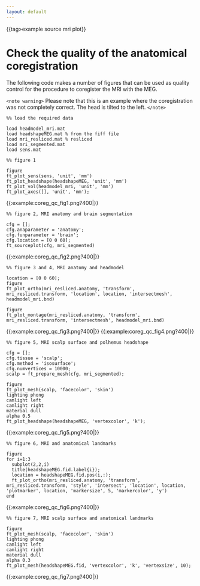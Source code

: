 ```yaml
---
layout: default
---
```


{{tag>example source mri plot}}

# Check the quality of the anatomical coregistration

The following code makes a number of figures that can be used as quality control for the  procedure to coregister the MRI with the MEG. 

`<note warning>`
Please note that this is an example where the coregistration was not completely correct. The head is tilted to the left.
`</note>`

	
	
	%% load the required data
	
	load headmodel_mri.mat
	load headshapeMEG.mat % from the fiff file
	load mri_resliced.mat % resliced
	load mri_segmented.mat
	load sens.mat
	
	%% figure 1
	
	figure
	ft_plot_sens(sens, 'unit', 'mm')
	ft_plot_headshape(headshapeMEG, 'unit', 'mm')
	ft_plot_vol(headmodel_mri, 'unit', 'mm')
	ft_plot_axes([], 'unit', 'mm');
	


{{:example:coreg_qc_fig1.png?400|}}

	
	
	%% figure 2, MRI anatomy and brain segmentation
	
	cfg = [];
	cfg.anaparameter = 'anatomy';
	cfg.funparameter = 'brain';
	cfg.location = [0 0 60];
	ft_sourceplot(cfg, mri_segmented)
	


{{:example:coreg_qc_fig2.png?400|}}

	
	
	%% figure 3 and 4, MRI anatomy and headmodel
	
	location = [0 0 60];
	figure
	ft_plot_ortho(mri_resliced.anatomy, 'transform', mri_resliced.transform, 'location', location, 'intersectmesh', headmodel_mri.bnd)
	
	figure
	ft_plot_montage(mri_resliced.anatomy, 'transform', mri_resliced.transform, 'intersectmesh', headmodel_mri.bnd)
	


{{:example:coreg_qc_fig3.png?400|}}
{{:example:coreg_qc_fig4.png?400|}}

	
	
	%% figure 5, MRI scalp surface and polhemus headshape
	
	cfg = [];
	cfg.tissue = 'scalp';
	cfg.method = 'isosurface';
	cfg.numvertices = 10000;
	scalp = ft_prepare_mesh(cfg, mri_segmented);
	
	figure
	ft_plot_mesh(scalp, 'facecolor', 'skin')
	lighting phong
	camlight left
	camlight right
	material dull
	alpha 0.5
	ft_plot_headshape(headshapeMEG, 'vertexcolor', 'k');
	


{{:example:coreg_qc_fig5.png?400|}}

	
	
	%% figure 6, MRI and anatomical landmarks
	
	figure
	for i=1:3
	  subplot(2,2,i)
	  title(headshapeMEG.fid.label{i});
	  location = headshapeMEG.fid.pos(i,:);
	  ft_plot_ortho(mri_resliced.anatomy, 'transform', mri_resliced.transform, 'style', 'intersect', 'location', location, 'plotmarker', location, 'markersize', 5, 'markercolor', 'y')
	end
	


{{:example:coreg_qc_fig6.png?400|}}

	
	
	%% figure 7, MRI scalp surface and anatomical landmarks 
	
	figure
	ft_plot_mesh(scalp, 'facecolor', 'skin')
	lighting phong
	camlight left
	camlight right
	material dull
	alpha 0.3
	ft_plot_mesh(headshapeMEG.fid, 'vertexcolor', 'k', 'vertexsize', 10);
	


{{:example:coreg_qc_fig7.png?400|}}

